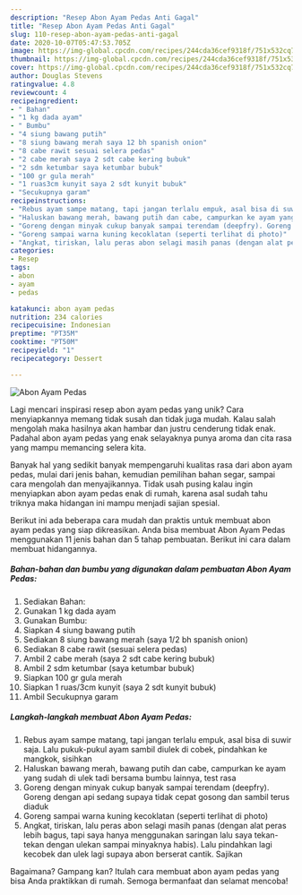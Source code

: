 ```yaml
---
description: "Resep Abon Ayam Pedas Anti Gagal"
title: "Resep Abon Ayam Pedas Anti Gagal"
slug: 110-resep-abon-ayam-pedas-anti-gagal
date: 2020-10-07T05:47:53.705Z
image: https://img-global.cpcdn.com/recipes/244cda36cef9318f/751x532cq70/abon-ayam-pedas-foto-resep-utama.jpg
thumbnail: https://img-global.cpcdn.com/recipes/244cda36cef9318f/751x532cq70/abon-ayam-pedas-foto-resep-utama.jpg
cover: https://img-global.cpcdn.com/recipes/244cda36cef9318f/751x532cq70/abon-ayam-pedas-foto-resep-utama.jpg
author: Douglas Stevens
ratingvalue: 4.8
reviewcount: 4
recipeingredient:
- " Bahan"
- "1 kg dada ayam"
- " Bumbu"
- "4 siung bawang putih"
- "8 siung bawang merah saya 12 bh spanish onion"
- "8 cabe rawit sesuai selera pedas"
- "2 cabe merah saya 2 sdt cabe kering bubuk"
- "2 sdm ketumbar saya ketumbar bubuk"
- "100 gr gula merah"
- "1 ruas3cm kunyit saya 2 sdt kunyit bubuk"
- "Secukupnya garam"
recipeinstructions:
- "Rebus ayam sampe matang, tapi jangan terlalu empuk, asal bisa di suwir saja. Lalu pukuk-pukul ayam sambil diulek di cobek, pindahkan ke mangkok, sisihkan"
- "Haluskan bawang merah, bawang putih dan cabe, campurkan ke ayam yang sudah di ulek tadi bersama bumbu lainnya, test rasa"
- "Goreng dengan minyak cukup banyak sampai terendam (deepfry). Goreng dengan api sedang supaya tidak cepat gosong dan sambil terus diaduk"
- "Goreng sampai warna kuning kecoklatan (seperti terlihat di photo)"
- "Angkat, tiriskan, lalu peras abon selagi masih panas (dengan alat peras lebih bagus, tapi saya hanya menggunakan saringan lalu saya tekan-tekan dengan ulekan sampai minyaknya habis). Lalu pindahkan lagi kecobek dan ulek lagi supaya abon berserat cantik. Sajikan"
categories:
- Resep
tags:
- abon
- ayam
- pedas

katakunci: abon ayam pedas 
nutrition: 234 calories
recipecuisine: Indonesian
preptime: "PT35M"
cooktime: "PT50M"
recipeyield: "1"
recipecategory: Dessert

---
```



![Abon Ayam Pedas](https://img-global.cpcdn.com/recipes/244cda36cef9318f/751x532cq70/abon-ayam-pedas-foto-resep-utama.jpg)

Lagi mencari inspirasi resep abon ayam pedas yang unik? Cara menyiapkannya memang tidak susah dan tidak juga mudah. Kalau salah mengolah maka hasilnya akan hambar dan justru cenderung tidak enak. Padahal abon ayam pedas yang enak selayaknya punya aroma dan cita rasa yang mampu memancing selera kita.

Banyak hal yang sedikit banyak mempengaruhi kualitas rasa dari abon ayam pedas, mulai dari jenis bahan, kemudian pemilihan bahan segar, sampai cara mengolah dan menyajikannya. Tidak usah pusing kalau ingin menyiapkan abon ayam pedas enak di rumah, karena asal sudah tahu triknya maka hidangan ini mampu menjadi sajian spesial.




Berikut ini ada beberapa cara mudah dan praktis untuk membuat abon ayam pedas yang siap dikreasikan. Anda bisa membuat Abon Ayam Pedas menggunakan 11 jenis bahan dan 5 tahap pembuatan. Berikut ini cara dalam membuat hidangannya.

<!--inarticleads1-->

##### Bahan-bahan dan bumbu yang digunakan dalam pembuatan Abon Ayam Pedas:

1. Sediakan  Bahan:
1. Gunakan 1 kg dada ayam
1. Gunakan  Bumbu:
1. Siapkan 4 siung bawang putih
1. Sediakan 8 siung bawang merah (saya 1/2 bh spanish onion)
1. Sediakan 8 cabe rawit (sesuai selera pedas)
1. Ambil 2 cabe merah (saya 2 sdt cabe kering bubuk)
1. Ambil 2 sdm ketumbar (saya ketumbar bubuk)
1. Siapkan 100 gr gula merah
1. Siapkan 1 ruas/3cm kunyit (saya 2 sdt kunyit bubuk)
1. Ambil Secukupnya garam




<!--inarticleads2-->

##### Langkah-langkah membuat Abon Ayam Pedas:

1. Rebus ayam sampe matang, tapi jangan terlalu empuk, asal bisa di suwir saja. Lalu pukuk-pukul ayam sambil diulek di cobek, pindahkan ke mangkok, sisihkan
1. Haluskan bawang merah, bawang putih dan cabe, campurkan ke ayam yang sudah di ulek tadi bersama bumbu lainnya, test rasa
1. Goreng dengan minyak cukup banyak sampai terendam (deepfry). Goreng dengan api sedang supaya tidak cepat gosong dan sambil terus diaduk
1. Goreng sampai warna kuning kecoklatan (seperti terlihat di photo)
1. Angkat, tiriskan, lalu peras abon selagi masih panas (dengan alat peras lebih bagus, tapi saya hanya menggunakan saringan lalu saya tekan-tekan dengan ulekan sampai minyaknya habis). Lalu pindahkan lagi kecobek dan ulek lagi supaya abon berserat cantik. Sajikan




Bagaimana? Gampang kan? Itulah cara membuat abon ayam pedas yang bisa Anda praktikkan di rumah. Semoga bermanfaat dan selamat mencoba!
